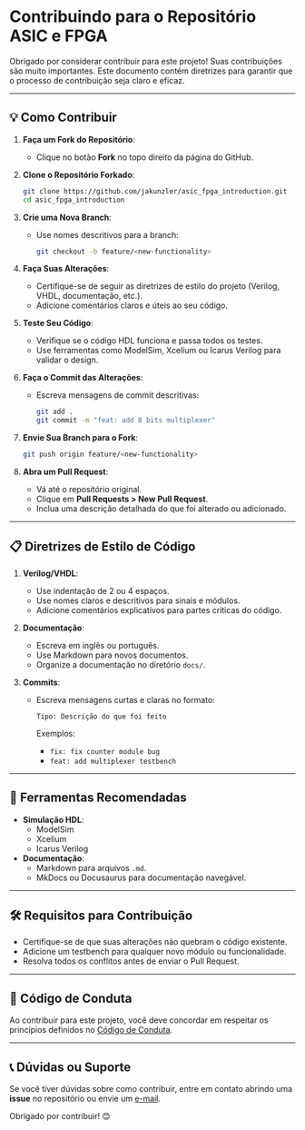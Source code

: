 # Contribuindo para o Repositório ASIC e FPGA

Obrigado por considerar contribuir para este projeto! Suas contribuições são muito importantes. Este documento contém diretrizes para garantir que o processo de contribuição seja claro e eficaz.

---

## 💡 Como Contribuir

1. **Faça um Fork do Repositório**:
   - Clique no botão **Fork** no topo direito da página do GitHub.

2. **Clone o Repositório Forkado**:

   ```bash
   git clone https://github.com/jakunzler/asic_fpga_introduction.git
   cd asic_fpga_introduction
   ```

3. **Crie uma Nova Branch**:
   - Use nomes descritivos para a branch:

     ```bash
     git checkout -b feature/<new-functionality>
     ```

4. **Faça Suas Alterações**:
   - Certifique-se de seguir as diretrizes de estilo do projeto (Verilog, VHDL, documentação, etc.).
   - Adicione comentários claros e úteis ao seu código.

5. **Teste Seu Código**:
   - Verifique se o código HDL funciona e passa todos os testes.
   - Use ferramentas como ModelSim, Xcelium ou Icarus Verilog para validar o design.

6. **Faça o Commit das Alterações**:
   - Escreva mensagens de commit descritivas:

     ```bash
     git add .
     git commit -m "feat: add 8 bits multiplexer"
     ```

7. **Envie Sua Branch para o Fork**:

   ```bash
   git push origin feature/<new-functionality>
   ```

8. **Abra um Pull Request**:
   - Vá até o repositório original.
   - Clique em **Pull Requests > New Pull Request**.
   - Inclua uma descrição detalhada do que foi alterado ou adicionado.

---

## 📋 Diretrizes de Estilo de Código

1. **Verilog/VHDL**:
   - Use indentação de 2 ou 4 espaços.
   - Use nomes claros e descritivos para sinais e módulos.
   - Adicione comentários explicativos para partes críticas do código.

2. **Documentação**:
   - Escreva em inglês ou português.
   - Use Markdown para novos documentos.
   - Organize a documentação no diretório `docs/`.

3. **Commits**:
   - Escreva mensagens curtas e claras no formato:

     ```plaintext
     Tipo: Descrição do que foi feito
     ```

     Exemplos:
     - `fix: fix counter module bug`
     - `feat: add multiplexer testbench`

---

## 🚀 Ferramentas Recomendadas

- **Simulação HDL**:
  - ModelSim
  - Xcelium
  - Icarus Verilog
- **Documentação**:
  - Markdown para arquivos `.md`.
  - MkDocs ou Docusaurus para documentação navegável.

---

## 🛠️ Requisitos para Contribuição

- Certifique-se de que suas alterações não quebram o código existente.
- Adicione um testbench para qualquer novo módulo ou funcionalidade.
- Resolva todos os conflitos antes de enviar o Pull Request.

---

## 🤝 Código de Conduta

Ao contribuir para este projeto, você deve concordar em respeitar os princípios definidos no [Código de Conduta](CODE_OF_CONDUCT.md).

---

## 📞 Dúvidas ou Suporte

Se você tiver dúvidas sobre como contribuir, entre em contato abrindo uma **issue** no repositório ou envie um [e-mail](k_jonasaugusto@ufg.br).

Obrigado por contribuir! 😊
